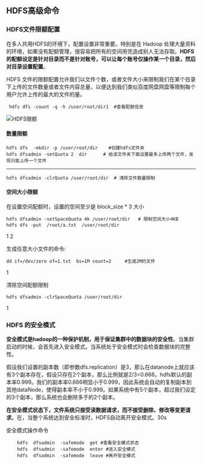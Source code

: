 ## HDFS高级命令

### HDFS文件限额配置

在多人共用HDFS的环境下，配置设置非常重要。特别是在 Hadoop 处理大量资料的环境，如果没有配额管理，很容易把所有的空间用完造成别人无法存取。**HDFS 的配额设定是针对目录而不是针对账号，可以让每个账号仅操作某一个目录，然后对目录设置配置**。

HDFS 文件的限额配置允许我们以文件个数，或者文件大小来限制我们在某个目录下上传的文件数量或者文件内容总量，以便达到我们类似百度网盘网盘等限制每个用户允许上传的最大的文件的量。

```shell
 hdfs dfs -count -q -h /user/root/dir1  #查看配额信息
```

![HDFS限额](..\..\img\HDFS限额.png)

#### 数量限额

```shell
hdfs dfs  -mkdir -p /user/root/dir    #创建hdfs文件夹
hdfs dfsadmin -setQuota 2  dir      # 给该文件夹下面设置最多上传两个文件，发现只能上传一个文件
```

------

```shell
hdfs dfsadmin -clrQuota /user/root/dir  # 清除文件数量限制
```

#### 空间大小限额

在设置空间配额时，设置的空间至少是 block_size * 3 大小

```shell
hdfs dfsadmin -setSpaceQuota 4k /user/root/dir   # 限制空间大小4KB
hdfs dfs -put  /root/a.txt  /user/root/dir 
```

1
2

生成任意大小文件的命令:

```shell
dd if=/dev/zero of=1.txt  bs=1M count=2     #生成2M的文件
```

1

清除空间配额限制

```shell
hdfs dfsadmin -clrSpaceQuota /user/root/dir
```

1

### HDFS 的安全模式

**安全模式是hadoop的一种保护机制，用于保证集群中的数据块的安全性**。当集群启动的时候，会首先进入安全模式。当系统处于安全模式时会检查数据块的完整性。

假设我们设置的副本数（即参数dfs.replication）是3，那么在datanode上就应该有3个副本存在，假设只存在2个副本，那么比例就是2/3=0.666。hdfs默认的副本率0.999。我们的副本率0.666明显小于0.999，因此系统会自动的复制副本到其他dataNode，使得副本率不小于0.999。如果系统中有5个副本，超过我们设定的3个副本，那么系统也会删除多于的2个副本。

**在安全模式状态下，文件系统只接受读数据请求，而不接受删除、修改等变更请求**。在，当整个系统达到安全标准时，HDFS自动离开安全模式。30s

安全模式操作命令

```shell
    hdfs  dfsadmin  -safemode  get #查看安全模式状态
    hdfs  dfsadmin  -safemode  enter #进入安全模式
    hdfs  dfsadmin  -safemode  leave #离开安全模式
```